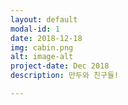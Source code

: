 ```yaml
---
layout: default
modal-id: 1
date: 2018-12-18
img: cabin.png
alt: image-alt
project-date: Dec 2018
description: 만두와 친구들!

---
```

